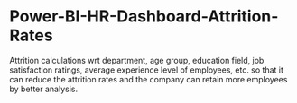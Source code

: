 # Power-BI-HR-Dashboard-Attrition-Rates
Attrition calculations wrt department, age group, education field, job satisfaction ratings, average experience level of employees, etc. so that it can reduce the attrition rates and the company can retain more employees by better analysis.  
